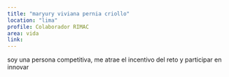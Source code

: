 ```yaml
---
title: "maryury viviana pernia criollo"
location: "lima"
profile: Colaborador RIMAC
area: vida
link: 
---
```


soy una persona competitiva, me atrae el incentivo del reto y participar en innovar